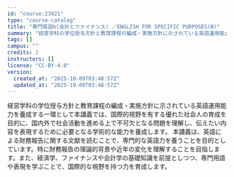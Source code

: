 ```yaml
---
id: "course:23821"
type: "course-catalog"
title: "専門英語b(会計とファイナンス) ／ENGLISH FOR SPECIFIC PURPOSES(B)"
summary: "経営学科の学位授与方針と教育課程の編成・実施方針に示されている英語運用能力を養成する一環として本講義では、国際的視野を有する優れた社会人の育成を目的に、国内外で社会活動を進める上で不可欠となる問題を理解し、伝えたい内容を表現するために必要と…"
tags: []
campus: ""
credits: 2
instructors: []
license: "CC-BY-4.0"
version:
  created_at: "2025-10-09T03:48:57Z"
  updated_at: "2025-10-09T03:48:57Z"
---
```

経営学科の学位授与方針と教育課程の編成・実施方針に示されている英語運用能力を養成する一環として本講義では、国際的視野を有する優れた社会人の育成を目的に、国内外で社会活動を進める上で不可欠となる問題を理解し、伝えたい内容を表現するために必要となる学術的な能力を養成します。 本講義は、英語による財務報告に関する文献を読むことで、専門的な英語力を養うことを目的としています。特に財務報告の理論的背景や近年の変化を理解することを目指します。また、経済学、ファイナンスや会計学の基礎知識を前提としつつ、専門用語や表現を学ぶことで、国際的な視野を持つ力を育成します。

